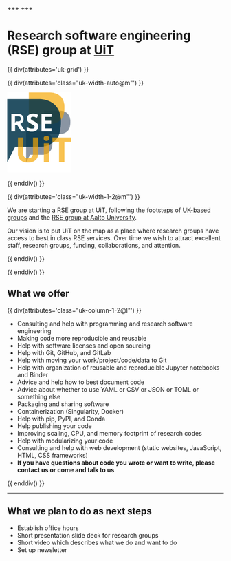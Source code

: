 +++
+++

# Research software engineering (RSE) group at [UiT](https://uit.no)

{{ div(attributes='uk-grid') }}

{{ div(attributes='class="uk-width-auto@m"') }}

<img src="logo1.png" width="150px"/>

{{ enddiv() }}

{{ div(attributes='class="uk-width-1-2@m"') }}

We are starting a RSE group at UiT, following the footsteps of [UK-based
groups](https://society-rse.org/) and the [RSE group at Aalto
University](https://scicomp.aalto.fi/).

Our vision is to put UiT on the map as a place where research groups have
access to best in class RSE services. Over time we wish to attract excellent
staff, research groups, funding, collaborations, and attention.

{{ enddiv() }}

{{ enddiv() }}


## What we offer

{{ div(attributes='class="uk-column-1-2@l"') }}

- Consulting and help with programming and research software engineering
- Making code more reproducible and reusable
- Help with software licenses and open sourcing
- Help with Git, GitHub, and GitLab
- Help with moving your work/project/code/data to Git
- Help with organization of reusable and reproducible Jupyter notebooks and
  Binder
- Advice and help how to best document code
- Advice about whether to use YAML or CSV or JSON or TOML or something else
- Packaging and sharing software
- Containerization (Singularity, Docker)
- Help with pip, PyPI, and Conda
- Help publishing your code
- Improving scaling, CPU, and memory footprint of research codes
- Help with modularizing your code
- Consulting and help with web development (static websites, JavaScript, HTML, CSS frameworks)
- **If you have questions about code you wrote or want to write, please contact us or come
  and talk to us**

{{ enddiv() }}

---

## What we plan to do as next steps

- Establish office hours
- Short presentation slide deck for research groups
- Short video which describes what we do and want to do
- Set up newsletter

